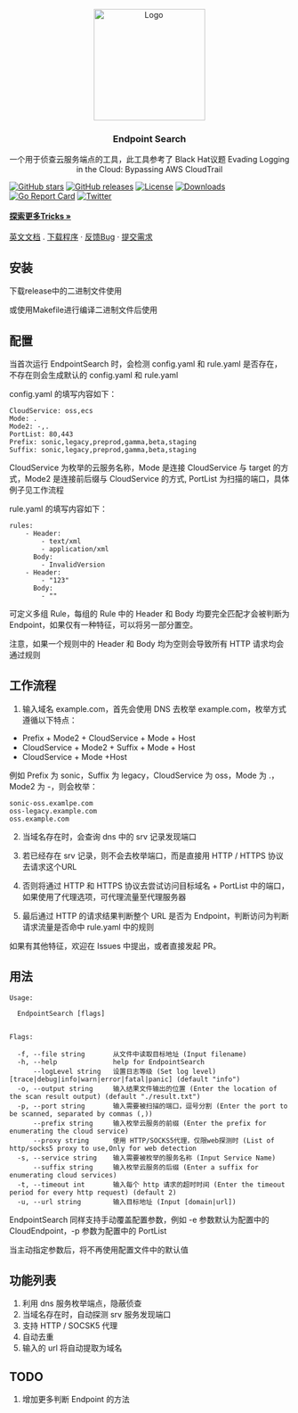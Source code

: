 <p align="center">
  <a href="https://github.com/wgpsec/ENScan_GO">
    <img src="https://github.com/wgpsec/EndpointSearch/assets/16091665/9a26fcef-26fe-4f6b-8c8f-905cdd066296" alt="Logo" width="200" height="200">
  </a>
  <h3 align="center">Endpoint Search</h3>
  <p align="center">
    一个用于侦查云服务端点的工具，此工具参考了 Black Hat议题 Evading Logging in the Cloud: Bypassing AWS CloudTrail
  </p>

<a href="https://github.com/wgpsec/EndpointSearch/stargazers"><img alt="GitHub stars" src="https://img.shields.io/github/stars/wgpsec/EndpointSearch"/></a>
<a href="https://github.com/wgpsec/EndpointSearch/releases"><img alt="GitHub releases" src="https://img.shields.io/github/release/wgpsec/EndpointSearch"/></a>
<a href="https://github.com/wgpsec/EndpointSearch/blob/main/LICENSE"><img alt="License" src="https://img.shields.io/badge/License-Apache%202.0-blue.svg"/></a>
<a href="https://github.com/wgpsec/EndpointSearch/releases"><img alt="Downloads" src="https://img.shields.io/github/downloads/wgpsec/EndpointSearch/total?color=brightgreen"/></a>
<a href="https://goreportcard.com/report/github.com/wgpsec/EndpointSearch"><img alt="Go Report Card" src="https://goreportcard.com/badge/github.com/wgpsec/EndpointSearch"/></a>
<a href="https://twitter.com/wgpsec"><img alt="Twitter" src="https://img.shields.io/twitter/follow/wgpsec?label=Followers&style=social" /></a>
<br>
<br>
<a href="https://github.com/wgpsec/EndpointSearch/discussions"><strong>探索更多Tricks »</strong></a>
      <br/>
    <br />
    <a href="https://github.com/wgpsec/EndpointSearch/blob/main/README.md">英文文档</a>
    .
    <a href="https://github.com/wgpsec/EndpointSearch/releases">下载程序</a>
    ·
    <a href="https://github.com/wgpsec/EndpointSearch/issues">反馈Bug</a>
    ·
    <a href="https://github.com/wgpsec/EndpointSearch/discussions">提交需求</a>
  </p>

## 安装

下载release中的二进制文件使用

或使用Makefile进行编译二进制文件后使用

## 配置
当首次运行 EndpointSearch 时，会检测 config.yaml 和 rule.yaml 是否存在，不存在则会生成默认的 config.yaml 和 rule.yaml

config.yaml 的填写内容如下：
```
CloudService: oss,ecs
Mode: .
Mode2: -,.
PortList: 80,443
Prefix: sonic,legacy,preprod,gamma,beta,staging
Suffix: sonic,legacy,preprod,gamma,beta,staging
```
CloudService 为枚举的云服务名称，Mode 是连接 CloudService 与 target 的方式，Mode2 是连接前后缀与 CloudService 的方式, PortList 为扫描的端口，具体例子见工作流程

rule.yaml 的填写内容如下：
```
rules:
    - Header:
        - text/xml
        - application/xml
      Body:
        - InvalidVersion
    - Header:
        - "123"
      Body:
        - ""
```
可定义多组 Rule，每组的 Rule 中的 Header 和 Body 均要完全匹配才会被判断为 Endpoint，如果仅有一种特征，可以将另一部分置空。

注意，如果一个规则中的 Header 和 Body 均为空则会导致所有 HTTP 请求均会通过规则

## 工作流程
1. 输入域名 example.com，首先会使用 DNS 去枚举 example.com，枚举方式遵循以下特点：
* Prefix + Mode2 + CloudService + Mode + Host
* CloudService + Mode2 + Suffix + Mode + Host
* CloudService + Mode +Host

例如 Prefix 为 sonic，Suffix 为 legacy，CloudService 为 oss，Mode 为 .，Mode2 为 -，则会枚举：
```
sonic-oss.examlpe.com
oss-legacy.example.com
oss.example.com
```

2. 当域名存在时，会查询 dns 中的 srv 记录发现端口

3. 若已经存在 srv 记录，则不会去枚举端口，而是直接用 HTTP / HTTPS 协议去请求这个URL

4. 否则将通过 HTTP 和 HTTPS 协议去尝试访问目标域名 + PortList 中的端口，如果使用了代理选项，可代理流量至代理服务器

5. 最后通过 HTTP 的请求结果判断整个 URL 是否为 Endpoint，判断访问为判断请求流量是否命中 rule.yaml 中的规则

如果有其他特征，欢迎在 Issues 中提出，或者直接发起 PR。

## 用法
```
Usage:

  EndpointSearch [flags]


Flags:

  -f, --file string       从文件中读取目标地址 (Input filename)
  -h, --help              help for EndpointSearch
      --logLevel string   设置日志等级 (Set log level) [trace|debug|info|warn|error|fatal|panic] (default "info")
  -o, --output string     输入结果文件输出的位置 (Enter the location of the scan result output) (default "./result.txt")
  -p, --port string       输入需要被扫描的端口，逗号分割 (Enter the port to be scanned, separated by commas (,))
      --prefix string     输入枚举云服务的前缀 (Enter the prefix for enumerating the cloud service)
      --proxy string      使用 HTTP/SOCKS5代理，仅限web探测时 (List of http/socks5 proxy to use,Only for web detection
  -s, --service string    输入需要被枚举的服务名称 (Input Service Name)
      --suffix string     输入枚举云服务的后缀 (Enter a suffix for enumerating cloud services)
  -t, --timeout int       输入每个 http 请求的超时时间 (Enter the timeout period for every http request) (default 2)
  -u, --url string        输入目标地址 (Input [domain|url])
```

EndpointSearch 同样支持手动覆盖配置参数，例如 -e 参数默认为配置中的 CloudEndpoint，-p 参数为配置中的 PortList

当主动指定参数后，将不再使用配置文件中的默认值

## 功能列表

1. 利用 dns 服务枚举端点，隐蔽侦查
2. 当域名存在时，自动探测 srv 服务发现端口
3. 支持 HTTP / SOCSK5 代理
4. 自动去重
5. 输入的 url 将自动提取为域名

## TODO
1. 增加更多判断 Endpoint 的方法


